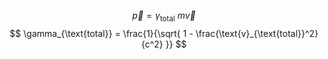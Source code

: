 $$
\vec{p} 
= \gamma_{\text{total}} \ m \vec{v}
$$
$$
\gamma_{\text{total}} = \frac{1}{\sqrt{ 1 - \frac{\text{v}_{\text{total}}^2}{c^2} }}
$$
